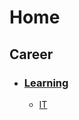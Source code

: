# Home

## Career

- ### [Learning](Career/Learning/README.md)
	- [IT](Career/Learning/IT/Backend/README.md)
